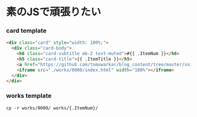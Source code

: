 # 素のJSで頑張りたい

### card template
```html
<div class="card" style="width: 100%;">
  <div class="card-body">
    <h6 class="card-subtitle mb-2 text-muted">#{{ .ItemNum }}</h6>
    <h5 class="card-title">{{ .ItemTitle }}</h5>
    <a href="https://github.com/tomowarkar/blog_content/tree/master/snipet/works/">ソースコード</a>
    <iframe src="./works/0000/index.html" width="100%"></iframe>  
  </div>
</div>
```

### works template
```
cp -r works/0000/ works/{.ItemNum}/
```